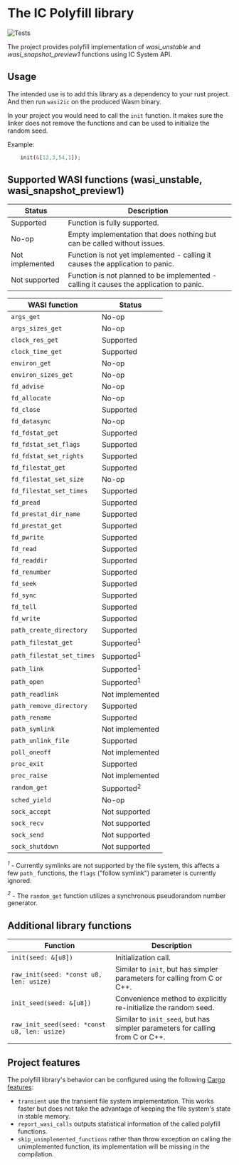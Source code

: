 # The IC Polyfill library

![Tests](https://github.com/wasm-forge/ic-wasi-polyfill/actions/workflows/rust.yml/badge.svg?event=push)

The project provides polyfill implementation of *wasi_unstable* and *wasi_snapshot_preview1* functions using IC System API.


## Usage

The intended use is to add this library as a dependency to your rust project. And then run `wasi2ic` on the produced Wasm binary.

In your project you would need to call the `init` function. It makes sure the linker does not remove the functions and can be used to initialize the random seed.

Example:
```rust
    init(&[12,3,54,1]);
```


## Supported WASI functions (wasi_unstable, wasi_snapshot_preview1)


| Status           | Description                                                  |
| ---------------- | ------------------------------------------------------------ |
| Supported        | Function is fully supported.                                 |
| No-op            | Empty implementation that does nothing but can be called without issues. |
| Not implemented  | Function is not yet implemented - calling it causes the application to panic. |
| Not supported    | Function is not planned to be implemented - calling it causes the application to panic. |


| WASI function               | Status          | 
| --------------------------- | --------------- |
| `args_get`                  | No-op           |
| `args_sizes_get`            | No-op           |
| `clock_res_get`             | Supported       |
| `clock_time_get`            | Supported       |
| `environ_get`               | No-op           |
| `environ_sizes_get`         | No-op           |
| `fd_advise`                 | No-op           |
| `fd_allocate`               | No-op           |
| `fd_close`                  | Supported       |
| `fd_datasync`               | No-op           |
| `fd_fdstat_get`             | Supported       |
| `fd_fdstat_set_flags`       | Supported       |
| `fd_fdstat_set_rights`      | Supported       |
| `fd_filestat_get`           | Supported       |
| `fd_filestat_set_size`      | No-op           |
| `fd_filestat_set_times`     | Supported       |
| `fd_pread`                  | Supported       |
| `fd_prestat_dir_name`       | Supported       |
| `fd_prestat_get`            | Supported       |
| `fd_pwrite`                 | Supported       |
| `fd_read`                   | Supported       |
| `fd_readdir`                | Supported       |
| `fd_renumber`               | Supported       |
| `fd_seek`                   | Supported       |
| `fd_sync`                   | Supported       |
| `fd_tell`                   | Supported       |
| `fd_write`                  | Supported       |
| `path_create_directory`     | Supported       |
| `path_filestat_get`         | Supported<sup>1</sup>       |
| `path_filestat_set_times`   | Supported<sup>1</sup>       |
| `path_link`                 | Supported<sup>1</sup>       |
| `path_open`                 | Supported<sup>1</sup>       |
| `path_readlink`             | Not implemented |
| `path_remove_directory`     | Supported       |
| `path_rename`               | Supported       |
| `path_symlink`              | Not implemented |
| `path_unlink_file`          | Supported       |
| `poll_oneoff`               | Not implemented |
| `proc_exit`                 | Supported       |
| `proc_raise`                | Not implemented |
| `random_get`                | Supported<sup>2</sup>       |
| `sched_yield`               | No-op           |
| `sock_accept`               | Not supported   |
| `sock_recv`                 | Not supported   |
| `sock_send`                 | Not supported   |
| `sock_shutdown`             | Not supported   |

*<sup>1</sup>* - Currently symlinks are not supported by the file system, this affects a few `path_` functions, the `flags` ("follow symlink") parameter is currently ignored.

*<sup>2</sup>* - The `random_get` function utilizes a synchronous pseudorandom number generator.


## Additional library functions


| Function                                      |  Description                  | 
| --------------------------------------------- | ----------------------------- |
| `init(seed: &[u8])`                           | Initialization call.          |
| `raw_init(seed: *const u8, len: usize)`       | Similar to `init`, but has simpler parameters for calling from C or C++. |
| `init_seed(seed: &[u8])`                      | Convenience method to explicitly re-initialize the random seed. |
| `raw_init_seed(seed: *const u8, len: usize)`  | Similar to `init_seed`, but has simpler parameters for calling from C or C++. |

## Project features

The polyfill library's behavior can be configured using the following [Cargo features](https://doc.rust-lang.org/cargo/reference/features.html):

* `transient` use the transient file system implementation. This works faster but does not take the advantage of keeping the file system's state in stable memory.
* `report_wasi_calls` outputs statistical information of the called polyfill functions.
* `skip_unimplemented_functions` rather than throw exception on calling the unimplemented function, its implementation will be missing in the compilation.